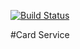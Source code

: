 [![Build Status](https://travis-ci.org/Nikrom13/Final-project.svg?branch=master)](https://travis-ci.org/Nikrom13/Final-project)

#Card Service